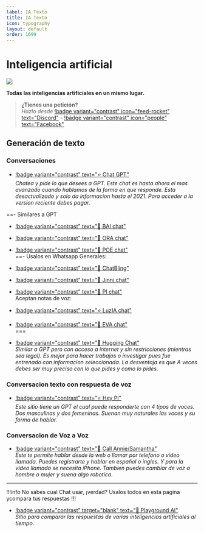 ```yaml
---
label: IA Texto
title: IA Texto
icon: typography
layout: default
order: 1699
---
```


# Inteligencia artificial

![](https://i.postimg.cc/CKnDfsDC/Header-AI-1.png)

**Todas las inteligencias artificiales en un mismo lugar.**

> **¿Tienes una petición?**       
> *Hazlo desde* [!badge variant="contrast" icon="feed-rocket" text="Discord"](https://discord.gg/hVKeY3uEru) - [!badge variant="contrast" icon="people" text="Facebook"](https://www.facebook.com/dex.noir.room)


## Generación de texto

### Conversaciones 

- [!badge variant="contrast" text="⭐  Chat GPT"](https://chat.openai.com/)    
*Chatea y pide lo que desees a GPT. Este chat es hasta ahora el mas avanzado cuando hablamos de la forma en que responde. Esta desactualizado y solo da informacion hasta el 2021. Para acceder a la version reciente debes pagar.*

==- Similares a GPT
- [!badge variant="contrast" text="🔷  BAI chat"](https://chatbot.theb.ai/)      
- [!badge variant="contrast" text="🔷  ORA chat"](https://ora.sh/openai/chatgpt)    
- [!badge variant="contrast" text="🔷  POE chat"](https://poe.com/)    
==- Usalos en Whatsapp
Generales:     
- [!badge variant="contrast" text="🔷  ChatBling"](https://chatbling.net/)        
- [!badge variant="contrast" text="🔷  Jinni chat"](https://www.askjinni.ai/)   
- [!badge variant="contrast" text="🔷  PI chat"](https://wa.me/+13143331111)    
Aceptan notas de voz:    
- [!badge variant="contrast" text="⭐  LuzIA chat"](https://soyluzia.com/)    
- [!badge variant="contrast" text="🔷  EVA chat"](https://wa.me/51961212715?text=Hola+EVA%21)  
===    

- [!badge variant="contrast" text="🔷  Hugging Chat"](https://huggingface.co/chat/)          
*Similar a GPT pero con acceso a internet y sin restricciones (mientras sea legal). Es mejor para hacer trabajos o investigar pues fue entrenado con informacion seleccionada. La desventaja es que A veces debes ser muy preciso con lo que pides y como lo pides.*

### Conversacion texto con respuesta de voz

- [!badge variant="contrast" text="⭐  Hey PI"](https://heypi.com/talk)    
*Este sitio tiene un GPT el cual puede responderte con 4 tipos de voces. Dos masculinas y dos femeninas. Suenan muy naturales las voces y su forma de hablar.*

### Conversacion de Voz a Voz

- [!badge variant="contrast" text="🔷  Call Annie/Samantha"](https://callannie.ai/)    
*Este te permite hablar desde la web o llamar por telefono o video llamada. Puedes registrarte y hablar en español o ingles. Y para la video llamada se necesita iPhone. Tambien puedes cambiar de voz a hombre o mujer y suena algo robotica.*

---

!!!info No sabes cual Chat usar, ¡verdad?
Usalos todos en esta pagina ycompara tus respuestas
!!!

- [!badge variant="contrast" target="blank" text="🔷  Playground AI"](https://playgroundai.com/)    
*Sitio para comparar las respuestas de varias inteligencias artificiales al tiempo.*


